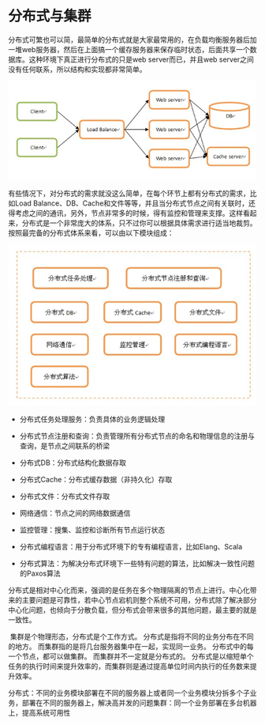 # 分布式与集群

​	分布式可繁也可以简，最简单的分布式就是大家最常用的，在负载均衡服务器后加一堆web服务器，然后在上面搞一个缓存服务器来保存临时状态，后面共享一个数据库。这种环境下真正进行分布式的只是web server而已，并且web server之间没有任何联系，所以结构和实现都非常简单。

![img](picture/简单的分布式.gif)

​	有些情况下，对分布式的需求就没这么简单，在每个环节上都有分布式的需求，比如Load Balance、DB、Cache和文件等等，并且当分布式节点之间有关联时，还得考虑之间的通讯，另外，节点非常多的时候，得有监控和管理来支撑。这样看起来，分布式是一个非常庞大的体系，只不过你可以根据具体需求进行适当地裁剪。按照最完备的分布式体系来看，可以由以下模块组成：

![img](picture/分布式模块.gif)

+ 分布式任务处理服务：负责具体的业务逻辑处理

+ 分布式节点注册和查询：负责管理所有分布式节点的命名和物理信息的注册与查询，是节点之间联系的桥梁

+ 分布式DB：分布式结构化数据存取

+ 分布式Cache：分布式缓存数据（非持久化）存取

+ 分布式文件：分布式文件存取

+ 网络通信：节点之间的网络数据通信

+ 监控管理：搜集、监控和诊断所有节点运行状态

+ 分布式编程语言：用于分布式环境下的专有编程语言，比如Elang、Scala

+ 分布式算法：为解决分布式环境下一些特有问题的算法，比如解决一致性问题的Paxos算法

​	分布式是相对中心化而来，强调的是任务在多个物理隔离的节点上进行。中心化带来的主要问题是可靠性，若中心节点宕机则整个系统不可用，分布式除了解决部分中心化问题，也倾向于分散负载，但分布式会带来很多的其他问题，最主要的就是一致性。

​	集群是个物理形态，分布式是个工作方式。
​	 分布式是指将不同的业务分布在不同的地方。 而集群指的是将几台服务器集中在一起，实现同一业务。
​	分布式中的每一个节点，都可以做集群。 而集群并不一定就是分布式的。
​	分布式是以缩短单个任务的执行时间来提升效率的，而集群则是通过提高单位时间内执行的任务数来提升效率。

​	分布式：不同的业务模块部署在不同的服务器上或者同一个业务模块分拆多个子业务，部署在不同的服务器上，解决高并发的问题
​	集群：同一个业务部署在多台机器上，提高系统可用性  